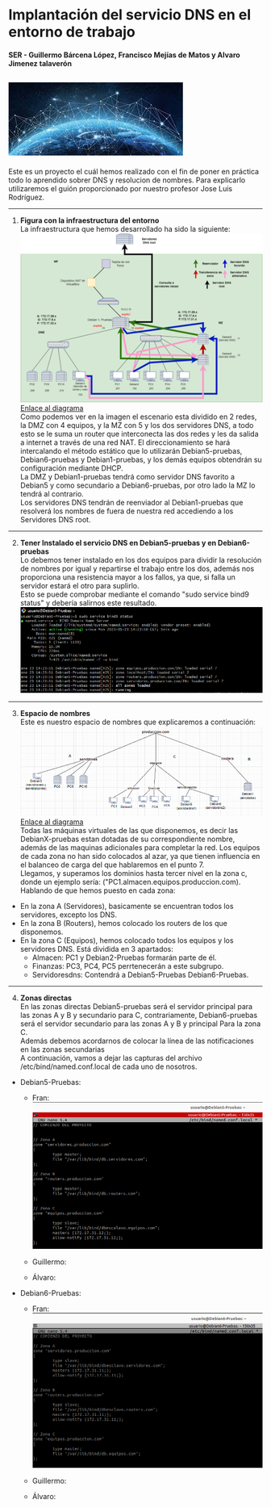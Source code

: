 
# Implantación del servicio DNS en el entorno de trabajo
#### SER - Guillermo Bárcena López, Francisco Mejías de Matos y Alvaro Jimenez talaverón <br>
![Foto de la portada](imagenes/download%20(6).jpeg)
---
Este es un proyecto el cuál hemos realizado con el fin de poner en práctica todo lo aprendido sobrer DNS y resolucion de nombres. Para explicarlo utilizaremos el guión proporcionado por nuestro profesor Jose Luis Rodríguez.

---
1. **Figura con la infraestructura del entorno** <br>
La infraestructura que hemos desarrollado ha sido la siguiente:<br>
![Infraestructura](imagenes/DiagramaProyectoDNS.png)
[Enlace al diagrama](https://drive.google.com/file/d/1OGA-V4_20N8UnIGlXNveywVdCZCEsaSm/view?usp=sharing)<br>
Como podemos ver en la imagen el escenario esta dividido en 2 redes, la DMZ con 4 equipos, y la MZ con 5 y los dos servidores DNS, a todo esto se le suma un router que interconecta las dos redes y les da salida a internet a través de una red NAT. El direccionamiento se hará intercalando el método estático que lo utilizarán Debian5-pruebas, Debian6-pruebas y Debian1-pruebas, y los demás equipos obtendrán su configuración mediante DHCP.<br>
La DMZ y Debian1-pruebas tendrá como servidor DNS favorito a Debian5 y como secundario a Debian6-pruebas, por otro lado la MZ lo tendrá al contrario. <br>
Los servidores DNS tendrán de reenviador al Debian1-pruebas que resolverá los nombres de fuera de nuestra red accediendo a los Servidores DNS root.
---
2. **Tener Instalado el servicio DNS en Debian5-pruebas y en Debian6-pruebas** <br>
Lo debemos tener instalado en los dos equipos para dividir la resolución de nombres por igual y repartirse el trabajo entre los dos, además nos proporciona una resistencia mayor a los fallos, ya que, si falla un servidor estará el otro para suplirlo.<br>
Esto se puede comprobar mediante el comando "sudo service bind9 status" y debería salirnos este resultado.
![status](imagenes/status.PNG)
---
3. **Espacio de nombres** <br>
Este es nuestro espacio de nombres que explicaremos a continuación:<br>
![Espacio de nombres](imagenes/espacionombres.PNG)<br>
[Enlace al diagrama](https://drive.google.com/file/d/1t0toJ2aAeeb92nNTWth2CG8ceuFkpZOH/view?usp=sharing)<br>
Todas las máquinas virtuales de las que disponemos, es decir las DebianX-pruebas estan dotadas de su correspondiente nombre, además de las maquinas adicionales para completar la red. Los equipos de cada zona no han sido colocados al azar, ya que tienen influencia en el balanceo de carga del que hablaremos en el punto 7. <br>
Llegamos, y superamos los dominios hasta tercer nivel en la zona c, donde un ejemplo sería: ("PC1.almacen.equipos.produccion.com). <br>
Hablando de que hemos puesto en cada zona:
- En la zona A (Servidores), basicamente se encuentran todos los servidores, excepto los DNS.
- En la zona B (Routers), hemos colocado los routers de los que disponemos.
- En la zona C (Equipos), hemos colocado todos los equipos y los servidores DNS. Está dividida en 3 apartados:
  - Almacen: PC1 y Debian2-Pruebas formarán parte de él.
  - Finanzas: PC3, PC4, PC5 perrtenecerán a este subgrupo.
  - Servidoresdns: Contendrá a Debian5-Pruebas Debian6-Pruebas.
---
4. **Zonas directas** <br>
En las zonas directas Debian5-pruebas será el servidor principal para las zonas A y B y secundario para C, contrariamente, Debian6-pruebas será el servidor secundario para las zonas A y B y principal Para la zona C.<br>
Además debemos acordarnos de colocar la línea de las notificaciones en las zonas secundarias<br>
A continuación, vamos a dejar las capturas del archivo /etc/bind/named.conf.local de cada uno de nosotros.<br>
- Debian5-Pruebas:
  - Fran:
  ![conf.local Debian5 Fran](imagenes/francisco/name.conf.local-Actividad%204%20Debian5.png)
  - Guillermo:
  
  - Álvaro:
  
- Debian6-Pruebas:
  - Fran:
  ![conf.local Debian6 Fran](imagenes/francisco/name.conf.local-Actividad%204%20Debian6.png)
  - Guillermo:
  
  - Álvaro:
  
